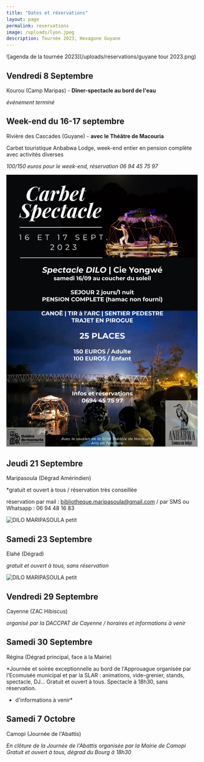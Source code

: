 ```yaml
---
title: "Dates et réservations"
layout: page
permalink: reservations
image: /uploads/lyon.jpeg
description: Tournée 2023, Hexagone Guyane
---
```


![agenda de la tournée 2023](/uploads/reservations/guyane tour 2023.png)

## Vendredi 8 Septembre

Kourou (Camp Maripas) - **Dîner-spectacle au bord de l'eau**

*événement terminé*

## Week-end du 16-17 septembre

Rivière des Cascades (Guyane) - **avec le Théâtre de Macouria**

Carbet touristique Anbabwa Lodge, week-end entier en pension complète avec activités diverses

*100/150 euros pour le week-end, réservation 06 94 45 75 97*

![max-500px dilo-tdm](/uploads/reservations/dilo-tdm.jpg)


## Jeudi 21 Septembre

Maripasoula (Dégrad Amérindien)

*gratuit et ouvert à tous / réservation très conseillée

réservation par mail : bibliotheque.maripasoula@gmail.com / par SMS ou Whatsapp : 06 94 48 16 83

![DILO MARIPASOULA petit](https://github.com/CieYongwe/cieyongwe.github.io/assets/121974389/5f113e46-be67-4619-8b45-ec991603b754)


## Samedi 23 Septembre

Elahé (Dégrad)

*gratuit et ouvert à tous, sans réservation*

![DILO MARIPASOULA petit](https://github.com/CieYongwe/cieyongwe.github.io/assets/121974389/5f113e46-be67-4619-8b45-ec991603b754)


## Vendredi 29 Septembre

Cayenne (ZAC Hibiscus)

*organisé par la DACCPAT de Cayenne / horaires et informations à venir*


## Samedi 30 Septembre

Régina (Dégrad principal, face à la Mairie)

*Journée et soirée exceptionnelle au bord de l'Approuague
organisée par l'Ecomusée municipal et par la SLAR :
animations, vide-grenier, stands, spectacle, DJ...
Gratuit et ouvert à tous. Spectacle à 18h30, sans réservation.
+ d'informations à venir*

## Samedi 7 Octobre

Camopi (Journée de l'Abattis)

*En clôture de la Journée de l'Abattis
organisée par la Mairie de Camopi
Gratuit et ouvert à tous,
dégrad du Bourg à 18h30*









